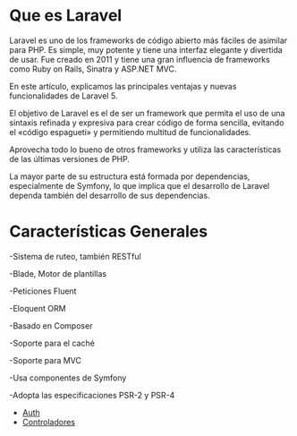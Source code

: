 # Que es Laravel

Laravel es uno de los frameworks de código abierto más fáciles de asimilar para PHP. Es simple, muy potente y tiene una interfaz elegante y divertida de usar. 
Fue creado en 2011 y tiene una gran influencia de frameworks como Ruby on Rails, Sinatra y ASP.NET MVC.

En este artículo, explicamos las principales ventajas y nuevas funcionalidades de Laravel 5.

El objetivo de Laravel es el de ser un framework que permita el uso de una sintaxis refinada y expresiva para crear código de forma sencilla, evitando el «código espagueti» y permitiendo multitud de funcionalidades. 

Aprovecha todo lo bueno de otros frameworks y utiliza las características de las últimas versiones de PHP.

La mayor parte de su estructura está formada por dependencias, especialmente de Symfony, lo que implica que el desarrollo de Laravel dependa también del desarrollo de sus dependencias.

# Características Generales

  -Sistema de ruteo, también RESTful
  
  -Blade, Motor de plantillas
  
  -Peticiones Fluent
  
  -Eloquent ORM
  
  -Basado en Composer
  
  -Soporte para el caché
  
  -Soporte para MVC
  
  -Usa componentes de Symfony
  
  -Adopta las especificaciones PSR-2 y PSR-4
  

* [Auth](./api/laravel/auth/index)
* [Controladores](./api/laravel/controladores/index)
